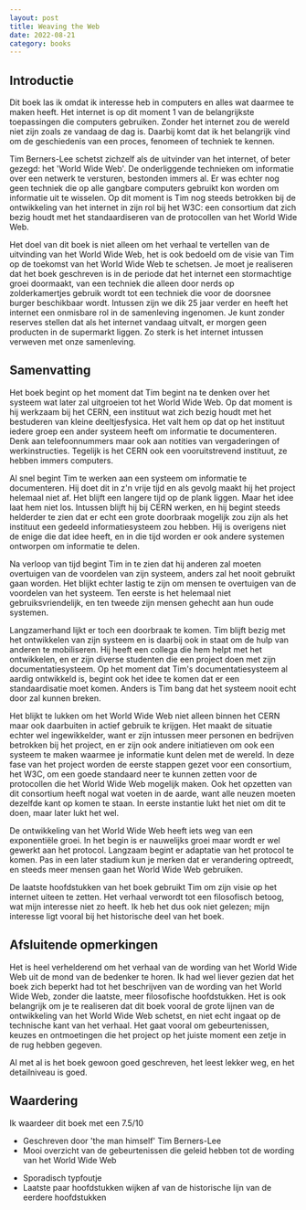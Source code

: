 ```yaml
---
layout: post
title: Weaving the Web
date: 2022-08-21
category: books
---
```

## Introductie

Dit boek las ik omdat ik interesse heb in computers en alles wat daarmee te maken heeft. Het internet is op dit moment 1 van de belangrijkste toepassingen die computers gebruiken. Zonder het internet zou de wereld niet zijn zoals ze vandaag de dag is. Daarbij komt dat ik het belangrijk vind om de geschiedenis van een proces, fenomeen of techniek te kennen.

Tim Berners-Lee schetst zichzelf als de uitvinder van het internet, of beter gezegd: het 'World Wide Web'. De onderliggende technieken om informatie over een netwerk te versturen, bestonden immers al. Er was echter nog geen techniek die op alle gangbare computers gebruikt kon worden om informatie uit te wisselen. Op dit moment is Tim nog steeds betrokken bij de ontwikkeling van het internet in zijn rol bij het W3C: een consortium dat zich bezig houdt met het standaardiseren van de protocollen van het World Wide Web.

Het doel van dit boek is niet alleen om het verhaal te vertellen van de uitvinding van het World Wide Web, het is ook bedoeld om de visie van Tim op de toekomst van het World Wide Web te schetsen. Je moet je realiseren dat het boek geschreven is in de periode dat het internet een stormachtige groei doormaakt, van een techniek die alleen door nerds op zolderkamertjes gebruik wordt tot een techniek die voor de doorsnee burger beschikbaar wordt. Intussen zijn we dik 25 jaar verder en heeft het internet een onmisbare rol in de samenleving ingenomen. Je kunt zonder reserves stellen dat als het internet vandaag uitvalt, er morgen geen producten in de supermarkt liggen. Zo sterk is het internet intussen verweven met onze samenleving.

## Samenvatting

Het boek begint op het moment dat Tim begint na te denken over het systeem wat later zal uitgroeien tot het World Wide Web. Op dat moment is hij werkzaam bij het CERN, een instituut wat zich bezig houdt met het bestuderen van kleine deeltjesfysica. Het valt hem op dat op het instituut iedere groep een ander systeem heeft om informatie te documenteren. Denk aan telefoonnummers maar ook aan notities van vergaderingen of werkinstructies. Tegelijk is het CERN ook een vooruitstrevend instituut, ze hebben immers computers.

Al snel begint Tim te werken aan een systeem om informatie te documenteren. Hij doet dit in z'n vrije tijd en als gevolg maakt hij het project helemaal niet af. Het blijft een langere tijd op de plank liggen. Maar het idee laat hem niet los. Intussen blijft hij bij CERN werken, en hij begint steeds helderder te zien dat er echt een grote doorbraak mogelijk zou zijn als het instituut een gedeeld informatiesysteem zou hebben. Hij is overigens niet de enige die dat idee heeft, en in die tijd worden er ook andere systemen ontworpen om informatie te delen. 

Na verloop van tijd begint Tim in te zien dat hij anderen zal moeten overtuigen van de voordelen van zijn systeem, anders zal het nooit gebruikt gaan worden. Het blijkt echter lastig te zijn om mensen te overtuigen van de voordelen van het systeem. Ten eerste is het helemaal niet gebruiksvriendelijk, en ten tweede zijn mensen gehecht aan hun oude systemen.

Langzamerhand lijkt er toch een doorbraak te komen. Tim blijft bezig met het ontwikkelen van zijn systeem en is daarbij ook in staat om de hulp van anderen te mobiliseren. Hij heeft een collega die hem helpt met het ontwikkelen, en er zijn diverse studenten die een project doen met zijn documentatiesysteem. Op het moment dat Tim's documentatiesysteem al aardig ontwikkeld is, begint ook het idee te komen dat er een standaardisatie moet komen. Anders is Tim bang dat het systeem nooit echt door zal kunnen breken.

Het blijkt te lukken om het World Wide Web niet alleen binnen het CERN maar ook daarbuiten in actief gebruik te krijgen. Het maakt de situatie echter wel ingewikkelder, want er zijn intussen meer personen en bedrijven betrokken bij het project, en er zijn ook andere initiatieven om ook een systeem te maken waarmee je informatie kunt delen met de wereld. In deze fase van het project worden de eerste stappen gezet voor een consortium, het W3C, om een goede standaard neer te kunnen zetten voor de protocollen die het World Wide Web mogelijk maken. Ook het opzetten van dit consortium heeft nogal wat voeten in de aarde, want alle neuzen moeten dezelfde kant op komen te staan. In eerste instantie lukt het niet om dit te doen, maar later lukt het wel.

De ontwikkeling van het World Wide Web heeft iets weg van een exponentiële groei. In het begin is er nauwelijks groei maar wordt er wel gewerkt aan het protocol. Langzaam begint er adaptatie van het protocol te komen. Pas in een later stadium kun je merken dat er verandering optreedt, en steeds meer mensen gaan het World Wide Web gebruiken.

De laatste hoofdstukken van het boek gebruikt Tim om zijn visie op het internet uiteen te zetten. Het verhaal verwordt tot een filosofisch betoog, wat mijn interesse niet zo heeft. Ik heb het dus ook niet gelezen; mijn interesse ligt vooral bij het historische deel van het boek. 

## Afsluitende opmerkingen

Het is heel verhelderend om het verhaal van de wording van het World Wide Web uit de mond van de bedenker te horen. Ik had wel liever gezien dat het boek zich beperkt had tot het beschrijven van de wording van het World Wide Web, zonder die laatste, meer filosofische hoofdstukken. Het is ook belangrijk om je te realiseren dat dit boek vooral de grote lijnen van de ontwikkeling van het World Wide Web schetst, en niet echt ingaat op de technische kant van het verhaal. Het gaat vooral om gebeurtenissen, keuzes en ontmoetingen die het project op het juiste moment een zetje in de rug hebben gegeven. 

Al met al is het boek gewoon goed geschreven, het leest lekker weg, en het detailniveau is goed.

## Waardering

Ik waardeer dit boek met een 7.5/10

+ Geschreven door 'the man himself' Tim Berners-Lee
+ Mooi overzicht van de gebeurtenissen die geleid hebben tot de wording van het World Wide Web

- Sporadisch typfoutje
- Laatste paar hoofdstukken wijken af van de historische lijn van de eerdere hoofdstukken
